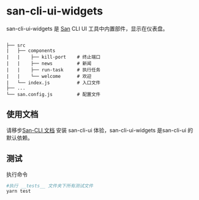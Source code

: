 # san-cli-ui-widgets

san-cli-ui-widgets 是 [San](https://github.com/baidu/san) CLI UI 工具中内置部件，显示在仪表盘。

```

├── src
|   ├── components
|   |    ├── kill-port    # 终止端口
|   |    ├── news         # 新闻
|   |    ├── run-task     # 执行任务
|   |    └── welcome      # 欢迎
|   └── index.js          # 入口文件
├── ...
└── san.config.js         # 配置文件
```

## 使用文档

请移步[San-CLI 文档](https://ecomfe.github.io/san-cli) 安装 san-cli-ui 体验，san-cli-ui-widgets 是san-cli-ui 的默认依赖。

## 测试

执行命令

```bash
#执行 __tests__ 文件夹下所有测试文件
yarn test
```
